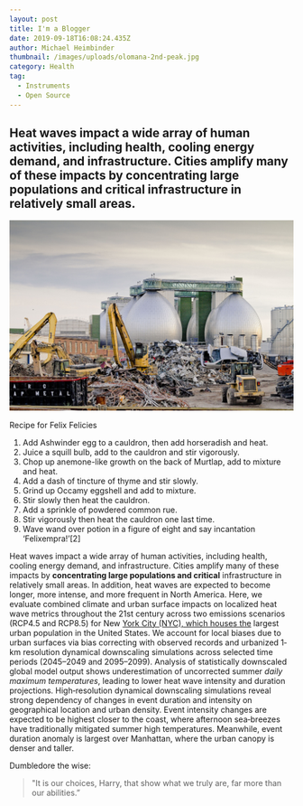 ```yaml
---
layout: post
title: I'm a Blogger
date: 2019-09-18T16:08:24.435Z
author: Michael Heimbinder
thumbnail: /images/uploads/olomana-2nd-peak.jpg
category: Health
tag:
  - Instruments
  - Open Source
---
```

## Heat waves impact a wide array of human activities, including health, cooling energy demand, and infrastructure. Cities amplify many of these impacts by concentrating large populations and critical infrastructure in relatively small areas. 

![](/images/uploads/newtown-creek.jpg "Big big")

Recipe for Felix Felicies

1. Add Ashwinder egg to a cauldron, then add horseradish and heat.
2. Juice a squill bulb, add to the cauldron and stir vigorously.
3. Chop up anemone-like growth on the back of Murtlap, add to mixture and heat.
4. Add a dash of tincture of thyme and stir slowly.
5. Grind up Occamy eggshell and add to mixture.
6. Stir slowly then heat the cauldron.
7. Add a sprinkle of powdered common rue.
8. Stir vigorously then heat the cauldron one last time.
9. Wave wand over potion in a figure of eight and say incantation ‘Felixempra!’\[2]

Heat waves impact a wide array of human activities, including health, cooling energy demand, and infrastructure. Cities amplify many of these impacts by **concentrating large populations and critical** infrastructure in relatively small areas. In addition, heat waves are expected to become longer, more intense, and more frequent in North America. Here, we evaluate combined climate and urban surface impacts on localized heat wave metrics throughout the 21st century across two emissions scenarios (RCP4.5 and RCP8.5) for New [York City (NYC), which houses the](google.pl) largest urban population in the United States. We account for local biases due to urban surfaces via bias correcting with observed records and urbanized 1‐km resolution dynamical downscaling simulations across selected time periods (2045–2049 and 2095–2099). Analysis of statistically downscaled global model output shows underestimation of uncorrected summer _daily maximum temperatures_, leading to lower heat wave intensity and duration projections. High‐resolution dynamical downscaling simulations reveal strong dependency of changes in event duration and intensity on geographical location and urban density. Event intensity changes are expected to be highest closer to the coast, where afternoon sea‐breezes have traditionally mitigated summer high temperatures. Meanwhile, event duration anomaly is largest over Manhattan, where the urban canopy is denser and taller.

Dumbledore the wise:

> "It is our choices, Harry, that show what we truly are, far more than our abilities.”
